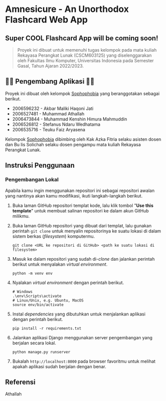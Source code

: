 # Amnesicure - An Unorthodox Flashcard Web App

Super COOL Flashcard App will be coming soon!
---

> Proyek ini dibuat untuk memenuhi tugas kelompok pada mata kuliah Rekayasa Perangkat Lunak (CSCM603125)
> yang diselenggarakan oleh Fakultas Ilmu Komputer, Universitas Indonesia pada Semester Gasal, Tahun Ajaran 2022/2023.

## 👨‍💻 Pengembang Aplikasi 👩‍💻

Proyek ini dibuat oleh kelompok [Sophophobia]() yang beranggotakan sebagai berikut.

- 2006596232 - Akbar Maliki Haqoni Jati
- 2006527481 - Muhammad Athallah
- 2006473844 - Muhammad Kenshin Himura Mahmuddin
- 2006526812 - Stefanus Ndaru Wedhatama
- 2006535716 - Teuku Faiz Aryasena

Kelompok [Sophophobia]() dibimbing oleh Kak Azka Fitria selaku asisten dosen dan Bu Iis Solichah selaku dosen pengampu mata kuliah Rekayasa Perangkat Lunak.

## Instruksi Penggunaan

### Pengembangan Lokal

Apabila kamu ingin menggunakan repositori ini sebagai repositori awalan yang nantinya akan kamu modifikasi, ikuti langkah-langkah berikut.

1. Buka laman GitHub repositori templat kode, lalu klik tombol "**Use this template**"
   untuk membuat salinan repositori ke dalam akun GitHub milikmu.

2. Buka laman GitHub repositori yang dibuat dari templat, lalu gunakan perintah
   `git clone` untuk menyalin repositorinya ke suatu lokasi di dalam sistem
   berkas (*filesystem*) komputermu.

   ```shell
   git clone <URL ke repositori di GitHub> <path ke suatu lokasi di filesystem>
   ```

3. Masuk ke dalam repositori yang sudah di-*clone* dan jalankan perintah berikut
   untuk menyalakan *virtual environment*.

   ```shell
   python -m venv env
   ```

4. Nyalakan *virtual environment* dengan perintah berikut.

   ```shell
   # Windows
   .\env\Scripts\activate
   # Linux/Unix, e.g. Ubuntu, MacOS
   source env/bin/activate
   ```

5. Instal *dependencies* yang dibutuhkan untuk menjalankan aplikasi dengan perintah berikut.

   ```shell
   pip install -r requirements.txt
   ```

6. Jalankan aplikasi Django menggunakan server pengembangan yang berjalan secara lokal.

   ```shell
   python manage.py runserver
   ```

7. Bukalah `http://localhost:8000` pada browser favoritmu untuk melihat apakah aplikasi sudah berjalan dengan benar.

## Referensi

Athallah

[Sophophobia]: https://github.com/Shopeephobia

